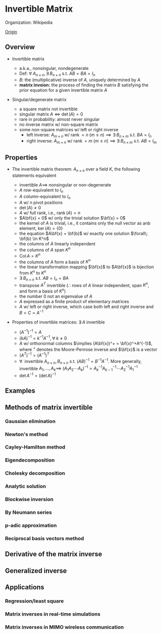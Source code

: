 # Invertible Matrix

Organization: Wikipedia

[Origin](https://en.wikipedia.org/wiki/Invertible_matrix)


## Overview

+ Invertible matrix
  + a.k.a., nonsingular, nondegenerate
  + Def: $\forall\; A_{n \times n}, \exists\; B_{n \times n} \text{ s.t. } AB = BA = I_n$
  + $B$: the (multiplicative) inverse of $A$, uniquely determined by $A$
  + __matrix invsion:__ the process of finding the matrix $B$ satisfying the prior equation for a given invertible matrix $A$

+ Singular/degenerate matrix
  + a square matrix not invertible
  + singular matrix $A \iff \det(A) = 0$
  + rare in probability: almost never singular
  + no inverse matrix w/ non-square matrix
  + some non-square matrices w/ left or right inverse
    + left inverse: $A_{m \times n}$ w/ $\operatorname{rank} = n \;(m \le n) \implies \exists\; B_{n \times m} \text{ s.t. } BA = I_n$
    + right inverse: $A_{m \times n}$ w/ $\operatorname{rank} = m \; (m \le n) \implies \exists\; B_{n \times m} \text{ s.t. } AB = I_m$

## Properties

+ The invertible matrix theorem: $A_{n \times n}$ over a field $K$, the following statements equivalent
  + invertible $A \implies$ nonsingular or non-degenerate
  + $A$ row-equivalent to $I_n$
  + $A$ column-equivalent to $I_n$
  + $A$ w/ n pivot positions
  + $\det(A) \ne 0$
  + $A$ w/ full rank, i.e., $\operatorname{rank}(A) = n$
  + $A\bf{x} = 0$ w/ only the trivial solution $\bf{x} = 0$
  + the kernel of $A$ is trivial, i.e., it contains only the null vector as anb element, $\operatorname{ker}(A) = \{0\}$
  + the equation $A\bf{x} = \bf{b}$ w/ exactly one solution $\forall\; \bf{b} \in K^n$
  + the columns of $A$ linearly independent
  + the columns of $A$ span $K^n$
  + $\operatorname{Col} A = K^n$
  + the columns of $A$ form a basis of $K^n$
  + the linear transformation mapping $\bf{x}$ to $A\bf{x}$ is bijection from $K^n$ to $K^n$
  + $\exists\; B_{n \times n}$ s.t. $AB = I_n=BA$
  + transpose $A^T$ invertible ($\therefore$ rows of $A$ linear independent, span $K^n$, and form a basis of $K^n$)
  + the number 0 not an eigenvalue of $A$
  + $A$ expressed as a finite product of elementary matrices
  + $A$ w/ left or right inverse, which case both left and right inverse and $B = C = A^{-1}$

+ Properties of invertible matrices: $\exists\; A$ invertible
  + $(A^{-1})^{-1} = A$
  + $(kA)^{-1} = k^{-1}A^{-1}, \;\forall\; k \ne 0$
  + $A$ w/ orthonormal columns $\implies (A\bf{x})^+ = \bf{x}^+A^{-1}$, where ${}^+$ denotes the Moore-Penrose inverse and $\bf{x}$ is a vector
  + $(A^T)^{-1} = (A^{-1})^T$
  + $\forall\; \text{ invertible } A_{n \times n}, B_{n \times n} \text{ s.t. } (AB)^{-1} = B^{-1} A^{-1}$.  More generally, invertible $A_1, \dots, A_k \implies$ $(A_1 A_2 \cdots A_k)^{-1} = A_k^{-1} A_{k-1}^{-1} \cdots A_2^{-1} A_1^{-1}$
  + $\det A^{-1} = (\det A)^{-1}$



## Examples





## Methods of matrix invertible





### Gaussian elimination





### Newton's method





### Cayley-Hamilton method





### Eigendecomposition





### Cholesky decomposition





### Analytic solution





### Blockwise inversion





### By Neumann series





### p-adic approximation





### Reciprocal basis vectors method






## Derivative of the matrix inverse






## Generalized inverse





## Applications




### Regression/least square





### Matrix inverses in real-time simulations





### Matrix inverses in MIMO wireless communication







